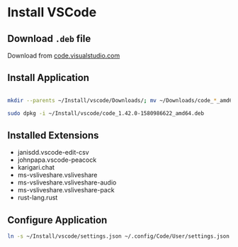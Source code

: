 # Install VSCode

## Download `.deb` file

Download from [code.visualstudio.com](https://code.visualstudio.com/docs/?dv=linux64_deb)

## Install Application

```bash

mkdir --parents ~/Install/vscode/Downloads/; mv ~/Downloads/code_*_amd64.deb $_

sudo dpkg -i ~/Install/vscode/code_1.42.0-1580986622_amd64.deb
```

## Installed Extensions
* janisdd.vscode-edit-csv
* johnpapa.vscode-peacock
* karigari.chat
* ms-vsliveshare.vsliveshare
* ms-vsliveshare.vsliveshare-audio
* ms-vsliveshare.vsliveshare-pack
* rust-lang.rust

## Configure Application
```bash
ln -s ~/Install/vscode/settings.json ~/.config/Code/User/settings.json
```
